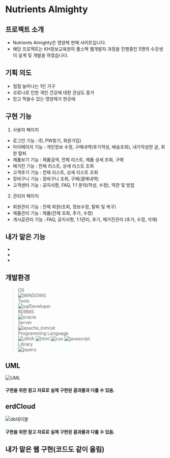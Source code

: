# Nutrients Almighty

## 프로젝트 소개
- Nutrients Almighty은 영양제 판매 사이트입니다.
- 해당 프로젝트는 KH정보교육원의 풀스택 웹개발자 과정을 진행중인 5명의 수강생이 설계 및 개발을 하였습니다.

## 기획 의도
- 점점 늘어나는 1인 가구
- 코로나로 인한 개인 건강에 대한 관심도 증가
- 믿고 먹을수 있는 영양제가 한곳에 

## 구현 기능
1. 사용자 페이지
- 로그인 기능 : ID, PW찾기, 회원가입)
- 마이페이지 기능 : 개인정보 수정, 구매내역(후기작성, 배송조회), 내가작성한 글, 회원 탈퇴
- 제품보기 기능 : 제품검색, 전체 리스트, 제품 상세 조회, 구매
- 매거진 기능 : 전체 리스트, 상세 리스트 조회
- 고객후기 기능 : 전체 리스트, 상세 리스트 조회
- 장바구니 기능 : 장바구니 조회, 구매(결제내역)   
- 고객센터 기능 : 공지사항, FAQ, 1:1 문의(작성, 수정), 약관 및 방침
2. 관리자 페이지
- 회원관리 기능 : 전체 회원(조회, 정보수정, 탈퇴 및 복구)
- 제품관리 기능 : 제품(전체 조회, 추가, 수정)
- 게시글관리 기능 : FAQ, 공지사항, 1:1관리, 후기, 매거진관리 
                  (추가, 수정, 삭제)
                  

## 내가 맡은 기능
-
-
-

## 개발환경
> OS  
![WINDOWS](https://img.shields.io/badge/WINDOWS10-0078D6?style=for-the-badge&logo=windows&logoColor=white)  
> Tools  
![sqlDeveloper](https://img.shields.io/badge/sqlDeveloper-788B95?style=for-the-badge&logo=sqlDeveloper&logoColor=white)<br>
> RDBMS  
![oracle](https://img.shields.io/badge/oracle-F80000?style=for-the-badge&logo=oracle&logoColor=white)  
> Server  
![apache_tomcat](https://img.shields.io/badge/apache_tomcat-F8DC75?style=for-the-badge&logo=apachetomcat&logoColor=black)  
> Programming Language  
![JAVA](https://img.shields.io/badge/JAVA-007396?style=for-the-badge&logo=java&logoColor=white)
![html](https://img.shields.io/badge/html-E34F26?style=for-the-badge&logo=html5&logoColor=white)
![css](https://img.shields.io/badge/css-1572B6?style=for-the-badge&logo=css3&logoColor=white)
![javascript](https://img.shields.io/badge/javascript-F7DF1E?style=for-the-badge&logo=javascript&logoColor=black)<br>
> Library  
![jquery](https://img.shields.io/badge/jquery-0769AD?style=for-the-badge&logo=jquery&logoColor=white) 

## UML
![UML](https://user-images.githubusercontent.com/97028831/183036309-a0064b6e-4b1a-4b35-b13e-ce14ae1e4777.png)
#### 구현을 위한 참고 자료로 실제 구현된 결과물과 다를 수 있음.

## erdCloud
![db테이블](https://user-images.githubusercontent.com/97028831/183036441-03b044ff-1242-4235-b546-a59093ac4cbe.png)
#### 구현을 위한 참고 자료로 실제 구현된 결과물과 다를 수 있음.

## 내가 맡은 웹 구현(코드도 같이 올림)



                






            
                  
